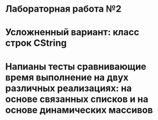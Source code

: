 # Лабораторная работа №2
# Усложненный вариант: класс строк CString
# Напианы тесты сравнивающие время выполнение на двух различных реализациях: на основе связанных списков и на основе динамических массивов
